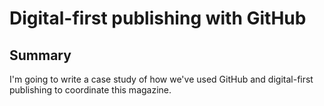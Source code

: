 Digital-first publishing with GitHub
====================================

## Summary

I'm going to write a case study of how we've used GitHub and digital-first publishing to coordinate this magazine.
